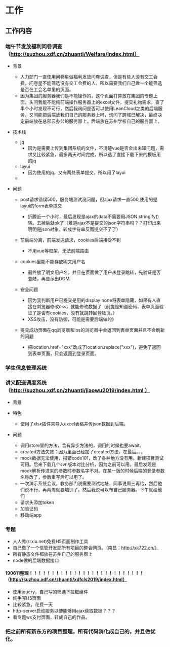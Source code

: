 # 工作

## 工作内容

### 端午节发放福利问卷调查（http://suzhou.xdf.cn/zhuanti/Welfare/index.html）
- 背景
  - 人力部门一直使用问卷星做福利发放问卷调查，但是有些人没有交工会费，问卷星不能筛选没有交工会费的人，所以需要我们自己做一个能筛选是否在工会名单里的页面。
  - 因为集团的服务器我们是不能操作的，这个页面打算放在集团的专题上面。头问我能不能纯前端操作服务器上的excel文件，提交礼物需求，查了半个小时发现不可行，然后我询问是否可以使用LeanCloud之类的后端服务，又问能把后端放我们自己的服务器上吗，询问了跨域已解决，最终决定前端放在总部云办公的服务器上，后端放在苏州学校自己的服务器上。
- 技术栈
  - jq
    - 因为是需要上传到集团系统的文件，不清楚vue是否会出未知问题，需求又比较紧急，最多两天时间完成，所以选了直接下载下来的模板用的jq
  - layui
    - 因为使用的jq，又有两处表单提交，所以用了layui
  - 

- 问题
  - post请求错误500，服务端测试没问题，但ajax请求一直500,使用的是layui的form表单提交
    - 折腾近一个小时，最后发现是ajax的data不需要用JSON.stringify()转。去掉后就ok了（难道ajax不是提交的json字符串吗？？打印出来明明是json对象，转成字符串反而提交不了了）

  - 前后端分离，前端发送请求，cookies后端接受不到
    - 不用vue等框架，无法前端路由

  - cookies里能不能存放明文用户名
    - 最终放了明文用户名，并且在页面做了用户未登录跳转，先验证是否登陆，再显示出DOM.
  
  - 安全问题
    - 因为我判断用户已提交是用的display:none将表单隐藏，如果有人直接在浏览器修改css，就能修改数据了（前提是知道密码，表单页面验证了是否有cookies，没有就跳转回登陆页。）
    - XSS攻击，没有防御，可能是需要后端做的》
  
  - 提交成功页面在qq浏览器和ios的浏览器中会返回到表单页面并且不会刷新的问题
    - 把location.href="xxx"改成了location.replace("xxx")，避免了返回到表单页面，只会返回到登录页面。


### 学生信息管理系统

### 讲义配送调度系统（http://suzhou.xdf.cn/zhuanti/jiaowu2019/index.html ）
- 背景

- 特色
  - 使用了xlsx插件来导入excel表格并传json数据到后端。
- 问题
  - 调用store里的方法，含有异步方法的，调用的时候也要await。
  - created方法失效：因为里面已经加了created方法，在最后。。。
  - mock数据无法使用，报错code101，改了各种地方没有用，新建项目测试可用。后来下载几个svn版本对比分析，因为之前可以用。最后发现是mock解析传进来的参数时参数名字不对。在某一版的时候后端的登录参数名称改了，参数重写后可以用了。
  - 一次演示系统会议。教务部门说需要测试地址，同事说周三再给，然后他们说不行，再两周就要培训了。然后我说可以布自己服务器。下午就给他们
  - 请求头添加token
  - 加验证码
  - 移动端app


### 专题
- 人人秀(rrxiu.net)免费H5页面制作工具
- 自己做了一个信管开发部所有项目的整合网页。（南昌：http://xk722.cn/）
- 所有静态文件都放在苏州自己的服务器上
- node做的后端数据接口
#### 190611整理！！！！！！！！！！！！！！！！！！！！！！！！！！（http://suzhou.xdf.cn/zhuanti/xdfcls2019/index.html）
- 使用jquery，自己写的筛选下拉框组件
- 纯手写H5页面
- 比较紧急，花费一天
- http-server启动服务以便能够用ajax获取数据？？？
- 看专题wx支付页面，转成自己的作品。


### 把之前所有新东方的项目整理，所有代码消化成自己的，并且做优化。
